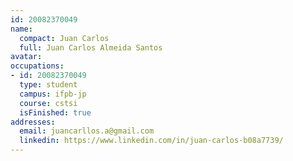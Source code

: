 ```yaml
---
id: 20082370049
name:
  compact: Juan Carlos
  full: Juan Carlos Almeida Santos
avatar:
occupations:
- id: 20082370049
  type: student
  campus: ifpb-jp
  course: cstsi
  isFinished: true
addresses:
  email: juancarllos.a@gmail.com
  linkedin: https://www.linkedin.com/in/juan-carlos-b08a7739/
---
```

